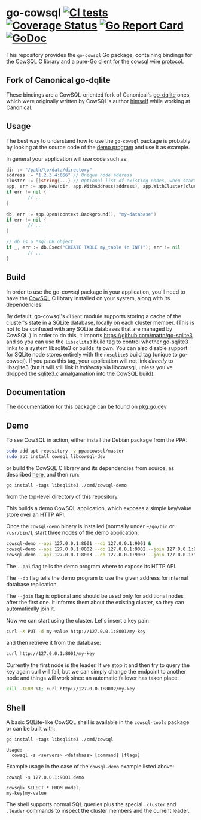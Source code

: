 go-cowsql [![CI tests](https://github.com/cowsql/go-cowsql/actions/workflows/build-and-test.yml/badge.svg)](https://github.com/cowsql/go-cowsql/actions/workflows/build-and-test.yml) [![Coverage Status](https://coveralls.io/repos/github/cowsql/go-cowsql/badge.svg?branch=master)](https://coveralls.io/github/cowsql/go-cowsql?branch=master) [![Go Report Card](https://goreportcard.com/badge/github.com/cowsql/go-cowsql)](https://goreportcard.com/report/github.com/cowsql/go-cowsql) [![GoDoc](https://godoc.org/github.com/cowsql/go-cowsql?status.svg)](https://godoc.org/github.com/cowsql/go-cowsql)
======

This repository provides the `go-cowsql` Go package, containing bindings for the
[CowSQL](https://github.com/cowsql/cowsql) C library and a pure-Go
client for the cowsql wire [protocol](https://github.com/cowsql/cowsql/blob/master/doc/protocol.md).

Fork of Canonical go-dqlite
---------------------------

These bindings are a CowSQL-oriented fork of Canonical's
[go-dqlite](https://github.com/canonical/go-dqlite) ones, which were originally
written by CowSQL's author
[himself](https://github.com/canonical/go-dqlite/commits?author=freeekanayaka)
while working at Canonical.

Usage
-----

The best way to understand how to use the ```go-cowsql``` package is probably by
looking at the source code of the [demo
program](https://github.com/cowsql/go-cowsql/blob/master/cmd/cowsql-demo/cowsql-demo.go) and
use it as example.

In general your application will use code such as:


```go
dir := "/path/to/data/directory"
address := "1.2.3.4:666" // Unique node address
cluster := []string{...} // Optional list of existing nodes, when starting a new node
app, err := app.New(dir, app.WithAddress(address), app.WithCluster(cluster))
if err != nil {
        // ...
}

db, err := app.Open(context.Background(), "my-database")
if err != nil {
        // ...
}

// db is a *sql.DB object
if _, err := db.Exec("CREATE TABLE my_table (n INT)"); err != nil
        // ...
}
```

Build
-----

In order to use the go-cowsql package in your application, you'll need to have
the [CowSQL](https://github.com/cowsql/cowsql) C library installed on your
system, along with its dependencies.

By default, go-cowsql's `client` module supports storing a cache of the
cluster's state in a SQLite database, locally on each cluster member. (This is
not to be confused with any SQLite databases that are managed by CowSQL.) In
order to do this, it imports https://github.com/mattn/go-sqlite3, and so you
can use the `libsqlite3` build tag to control whether go-sqlite3 links to a
system libsqlite3 or builds its own. You can also disable support for SQLite
node stores entirely with the `nosqlite3` build tag (unique to go-cowsql). If
you pass this tag, your application will not link *directly* to libsqlite3 (but
it will still link it *indirectly* via libcowsql, unless you've dropped the
sqlite3.c amalgamation into the CowSQL build).

Documentation
-------------

The documentation for this package can be found on [pkg.go.dev](https://pkg.go.dev/github.com/cowsql/go-cowsql).

Demo
----

To see CowSQL in action, either install the Debian package from the PPA:

```bash
sudo add-apt-repository -y ppa:cowsql/master
sudo apt install cowsql libcowsql-dev
```

or build the CowSQL C library and its dependencies from source, as described
[here](https://github.com/cowsql/cowsql#build), and then run:

```
go install -tags libsqlite3 ./cmd/cowsql-demo
```

from the top-level directory of this repository.

This builds a demo CowSQL application, which exposes a simple key/value store
over an HTTP API.

Once the `cowsql-demo` binary is installed (normally under `~/go/bin` or
`/usr/bin/`), start three nodes of the demo application:

```bash
cowsql-demo --api 127.0.0.1:8001 --db 127.0.0.1:9001 &
cowsql-demo --api 127.0.0.1:8002 --db 127.0.0.1:9002 --join 127.0.0.1:9001 &
cowsql-demo --api 127.0.0.1:8003 --db 127.0.0.1:9003 --join 127.0.0.1:9001 &
```

The `--api` flag tells the demo program where to expose its HTTP API.

The `--db` flag tells the demo program to use the given address for internal
database replication.

The `--join` flag is optional and should be used only for additional nodes after
the first one. It informs them about the existing cluster, so they can
automatically join it.

Now we can start using the cluster. Let's insert a key pair:

```bash
curl -X PUT -d my-value http://127.0.0.1:8001/my-key
```

and then retrieve it from the database:

```bash
curl http://127.0.0.1:8001/my-key
```

Currently the first node is the leader. If we stop it and then try to query the
key again curl will fail, but we can simply change the endpoint to another node
and things will work since an automatic failover has taken place:

```bash
kill -TERM %1; curl http://127.0.0.1:8002/my-key
```

Shell
------

A basic SQLite-like CowSQL shell is available in the `cowsql-tools` package or
can be built with:
```
go install -tags libsqlite3 ./cmd/cowsql
```
```
Usage:
  cowsql -s <servers> <database> [command] [flags]
```

Example usage in the case of the `cowsql-demo` example listed above:
```
cowsql -s 127.0.0.1:9001 demo

cowsql> SELECT * FROM model;
my-key|my-value
```

The shell supports normal SQL queries plus the special `.cluster` and `.leader`
commands to inspect the cluster members and the current leader.
